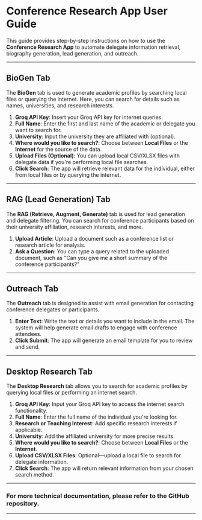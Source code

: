# Conference Research App User Guide

This guide provides step-by-step instructions on how to use the **Conference Research App** to automate delegate information retrieval, biography generation, lead generation, and outreach.

---

## **BioGen Tab**

The **BioGen** tab is used to generate academic profiles by searching local files or querying the internet. Here, you can search for details such as names, universities, and research interests.

1. **Groq API Key**: Insert your Groq API key for internet queries.
2. **Full Name**: Enter the first and last name of the academic or delegate you want to search for.
3. **University**: Input the university they are affiliated with (optional).
4. **Where would you like to search?**: Choose between **Local Files** or the **Internet** for the source of the data.
5. **Upload Files (Optional)**: You can upload local CSV/XLSX files with delegate data if you're performing local file searches.
6. **Click Search**: The app will retrieve relevant data for the individual, either from local files or by querying the internet.

---

## **RAG (Lead Generation) Tab**

The **RAG (Retrieve, Augment, Generate)** tab is used for lead generation and delegate filtering. You can search for conference participants based on their university affiliation, research interests, and more.

1. **Upload Article**: Upload a document such as a conference list or research article for analysis.
2. **Ask a Question**: You can type a query related to the uploaded document, such as "Can you give me a short summary of the conference participants?"

---

## **Outreach Tab**

The **Outreach** tab is designed to assist with email generation for contacting conference delegates or participants.

1. **Enter Text**: Write the text or details you want to include in the email. The system will help generate email drafts to engage with conference attendees.
2. **Click Submit**: The app will generate an email template for you to review and send.

---

## **Desktop Research Tab**

The **Desktop Research** tab allows you to search for academic profiles by querying local files or performing an internet search.

1. **Groq API Key**: Input your Groq API key to access the internet search functionality.
2. **Full Name**: Enter the full name of the individual you're looking for.
3. **Research or Teaching Interest**: Add specific research interests if applicable.
4. **University**: Add the affiliated university for more precise results.
5. **Where would you like to search?**: Choose between **Local Files** or the **Internet**.
6. **Upload CSV/XLSX Files**: Optional—upload a local file to search for delegate information.
7. **Click Search**: The app will return relevant information from your chosen search method.

---

### For more technical documentation, please refer to the GitHub repository.

---

